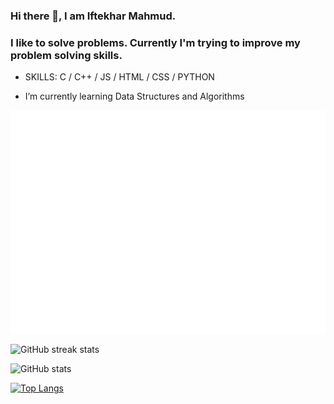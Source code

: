 ### Hi there 👋, I am Iftekhar Mahmud.

### I like to solve problems. Currently I'm trying to improve my problem solving skills.

- SKILLS: C / C++ / JS / HTML / CSS / PYTHON

- I’m currently learning Data Structures and Algorithms 

![](https://raw.githubusercontent.com/IMHredoy/cf-stats/main/output/light_card.svg#gh-dark-mode-only)

![GitHub streak stats](https://streak-stats.demolab.com/?user=IMHredoy )

![GitHub stats](https://github-readme-stats.vercel.app/api?username=IMHredoy&show_icons=true)

[![Top Langs](https://github-readme-stats.vercel.app/api/top-langs/?username=IMHredoy )](https://github.com/anuraghazra/github-readme-stats)
